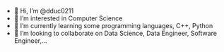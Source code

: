 - 👋 Hi, I’m @dduc0211
- 👀 I’m interested in Computer Science
- 🌱 I’m currently learning some programming languages, C++, Python
- 💞️ I’m looking to collaborate on Data Science, Data Engineer, Software Engineer,...

